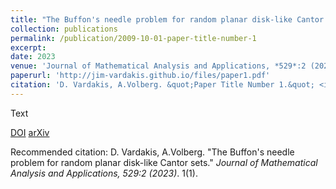 ```yaml
---
title: "The Buffon's needle problem for random planar disk-like Cantor sets"
collection: publications
permalink: /publication/2009-10-01-paper-title-number-1
excerpt:
date: 2023
venue: 'Journal of Mathematical Analysis and Applications, *529*:2 (2023)'
paperurl: 'http://jim-vardakis.github.io/files/paper1.pdf'
citation: 'D. Vardakis, A.Volberg. &quot;Paper Title Number 1.&quot; <i>Journal of Mathematical Analysis and Applications, *529*:2 (2023)</i>. 1(1).'
---
```

Text

[DOI](https://doi.org/10.1016/j.jmaa.2023.127622}{10.1016/j.jmaa.2023.127622)
[arXiv](https://arxiv.org/abs/2205.14559}{2205.14559%20%28math.AP%29)

Recommended citation: D. Vardakis, A.Volberg. "The Buffon's needle problem for random planar disk-like Cantor sets." <i>Journal of Mathematical Analysis and Applications, *529*:2 (2023)</i>. 1(1).
